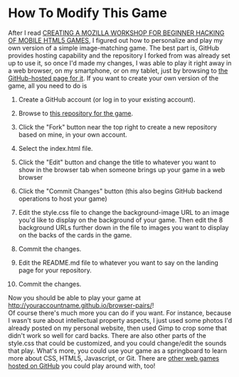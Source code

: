 How To Modify This Game 
============
After I read [CREATING A MOZILLA WORKSHOP FOR BEGINNER HACKING OF MOBILE HTML5 GAMES](http://lukasblakk.com/creating-a-mozilla-workshop-for-beginner-hacking-of-mobile-html5-games/), I figured out how to personalize and play my own version of a simple image-matching game.  The best part is, GitHub provides hosting capability and the repository I forked from was already set up to use it, so once I'd made my changes, I was able to play it right away in a web browser, on my smartphone, or on my tablet, just by browsing to [the GitHub-hosted page for it](http://configures.github.com/browser-pairs/).  If you want to create your own version of the game, all you need to do is 

1.  Create a GitHub account (or log in to your existing account).  

2.  Browse to [this repository for the game](https://github.com/ConFigures/browser-pairs).

3.  Click the "Fork" button near the top right to create a new repository based on mine, in your own account.

4.  Select the index.html file.

5.  Click the "Edit" button and change the title to whatever you want to show in the browser tab when someone brings up your game in a web browser

6.  Click the "Commit Changes" button (this also begins GitHub backend operations to host your game)

7.  Edit the style.css file to change the background-image URL to an image you'd like to display on the background of your game.  Then edit the 8 background URLs further down in the file to images you want to display on the backs of the cards in the game.  

8.  Commit the changes.  

9.  Edit the README.md file to whatever you want to say on the landing page for your repository.  

10. Commit the changes.

Now you should be able to play your game at http://youraccountname.github.io/browser-pairs/!  
Of course there's much more you can do if you want.  For instance, because I wasn't sure about intellectual property aspects, I just used some photos I'd already posted on my personal website, then used Gimp to crop some that didn't work so well for card backs.  There are also other parts of the style.css that could be customized, and you could change/edit the sounds that play.  What's more, you could use your game as a springboard to learn more about CSS, HTML5, Javascript, or Git.   There are [other web games hosted on GitHub](https://pinboard.in/u:configures/t:game+cm) you could play around with, too!
